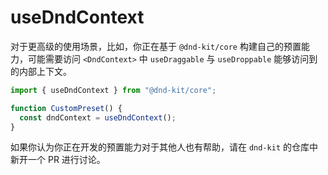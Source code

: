 # useDndContext

对于更高级的使用场景，比如，你正在基于 `@dnd-kit/core` 构建自己的预置能力，可能需要访问 `<DndContext>` 中 `useDraggable` 与 `useDroppable` 能够访问到的内部上下文。

```jsx
import { useDndContext } from "@dnd-kit/core";

function CustomPreset() {
  const dndContext = useDndContext();
}
```

如果你认为你正在开发的预置能力对于其他人也有帮助，请在 `dnd-kit` 的仓库中新开一个 PR 进行讨论。
